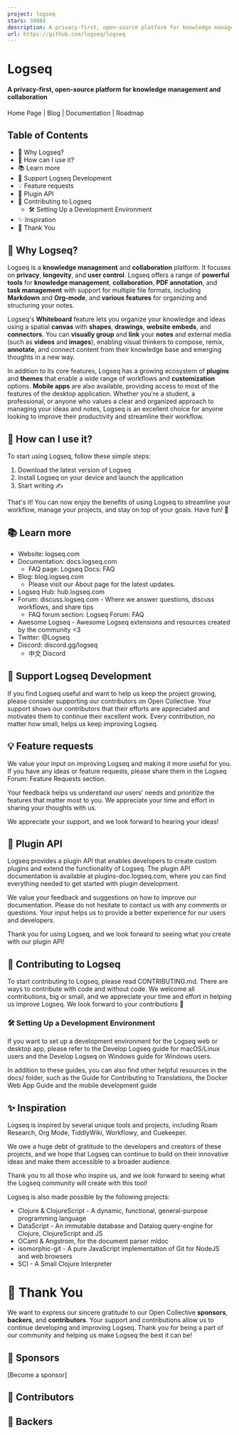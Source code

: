 ```yaml
---
project: logseq
stars: 34084
description: A privacy-first, open-source platform for knowledge management and collaboration. Download link:  http://github.com/logseq/logseq/releases. roadmap: http://trello.com/b/8txSM12G/roadmap
url: https://github.com/logseq/logseq
---
```


Logseq
======

#### A privacy-first, open-source platform for knowledge management and collaboration

Home Page | Blog | Documentation | Roadmap

  
  

Table of Contents
-----------------

-   🤔 Why Logseq?
-   👀 How can I use it?
-   📚 Learn more
-   🫶 Support Logseq Development
-   💡 Feature requests
-   🔌 Plugin API
-   🌟 Contributing to Logseq
    -   🛠️ Setting Up a Development Environment
-   ✨ Inspiration
-   🙏 Thank You

🤔 Why Logseq?
--------------

Logseq is a **knowledge management** and **collaboration** platform. It focuses on **privacy**, **longevity**, and **user control**. Logseq offers a range of **powerful tools** for **knowledge management**, **collaboration**, **PDF annotation**, and **task management** with support for multiple file formats, including **Markdown** and **Org-mode**, and **various features** for organizing and structuring your notes.

Logseq's **Whiteboard** feature lets you organize your knowledge and ideas using a spatial **canvas** with **shapes**, **drawings**, **website embeds**, and **connectors**. You can **visually group** and **link** your **notes** and external media (such as **videos** and **images**), enabling visual thinkers to compose, remix, **annotate**, and connect content from their knowledge base and emerging thoughts in a new way.

In addition to its core features, Logseq has a growing ecosystem of **plugins** and **themes** that enable a wide range of workflows and **customization** options. **Mobile apps** are also available, providing access to most of the features of the desktop application. Whether you're a student, a professional, or anyone who values a clear and organized approach to managing your ideas and notes, Logseq is an excellent choice for anyone looking to improve their productivity and streamline their workflow.

👀 How can I use it?
--------------------

To start using Logseq, follow these simple steps:

1.  Download the latest version of Logseq
2.  Install Logseq on your device and launch the application
3.  Start writing ✍️

That's it! You can now enjoy the benefits of using Logseq to streamline your workflow, manage your projects, and stay on top of your goals. Have fun! 🎉

📚 Learn more
-------------

-   Website: logseq.com
-   Documentation: docs.logseq.com
    -   FAQ page: Logseq Docs: FAQ
-   Blog: blog.logseq.com
    -   Please visit our About page for the latest updates.
-   Logseq Hub: hub.logseq.com
-   Forum: discuss.logseq.com - Where we answer questions, discuss workflows, and share tips
    -   FAQ forum section: Logseq Forum: FAQ
-   Awesome Logseq - Awesome Logseq extensions and resources created by the community <3
-   Twitter: @Logseq
-   Discord: discord.gg/logseq
    -   中文 Discord

🫶 Support Logseq Development
-----------------------------

If you find Logseq useful and want to help us keep the project growing, please consider supporting our contributors on Open Collective. Your support shows our contributors that their efforts are appreciated and motivates them to continue their excellent work. Every contribution, no matter how small, helps us keep improving Logseq.

💡 Feature requests
-------------------

We value your input on improving Logseq and making it more useful for you. If you have any ideas or feature requests, please share them in the Logseq Forum: Feature Requests section.

Your feedback helps us understand our users' needs and prioritize the features that matter most to you. We appreciate your time and effort in sharing your thoughts with us.

We appreciate your support, and we look forward to hearing your ideas!

🔌 Plugin API
-------------

Logseq provides a plugin API that enables developers to create custom plugins and extend the functionality of Logseq. The plugin API documentation is available at plugins-doc.logseq.com, where you can find everything needed to get started with plugin development.

We value your feedback and suggestions on how to improve our documentation. Please do not hesitate to contact us with any comments or questions. Your input helps us to provide a better experience for our users and developers.

Thank you for using Logseq, and we look forward to seeing what you create with our plugin API!

🌟 Contributing to Logseq
-------------------------

To start contributing to Logseq, please read CONTRIBUTING.md. There are ways to contribute with code and without code. We welcome all contributions, big or small, and we appreciate your time and effort in helping us improve Logseq. We look forward to your contributions 🚀

### 🛠️ Setting Up a Development Environment

If you want to set up a development environment for the Logseq web or desktop app, please refer to the Develop Logseq guide for macOS/Linux users and the Develop Logseq on Windows guide for Windows users.

In addition to these guides, you can also find other helpful resources in the docs/ folder, such as the Guide for Contributing to Translations, the Docker Web App Guide and the mobile development guide

✨ Inspiration
-------------

Logseq is inspired by several unique tools and projects, including Roam Research, Org Mode, TiddlyWiki, Workflowy, and Cuekeeper.

We owe a huge debt of gratitude to the developers and creators of these projects, and we hope that Logseq can continue to build on their innovative ideas and make them accessible to a broader audience.

Thank you to all those who inspire us, and we look forward to seeing what the Logseq community will create with this tool!

Logseq is also made possible by the following projects:

-   Clojure & ClojureScript - A dynamic, functional, general-purpose programming language
-   DataScript - An immutable database and Datalog query-engine for Clojure, ClojureScript and JS
-   OCaml & Angstrom, for the document parser mldoc
-   isomorphic-git - A pure JavaScript implementation of Git for NodeJS and web browsers
-   SCI - A Small Clojure Interpreter

🙏 Thank You
============

We want to express our sincere gratitude to our Open Collective **sponsors**, **backers**, and **contributors**. Your support and contributions allow us to continue developing and improving Logseq. Thank you for being a part of our community and helping us make Logseq the best it can be!

💎 Sponsors
-----------

\[Become a sponsor\]

🌟 Contributors
---------------

🫶 Backers
----------
